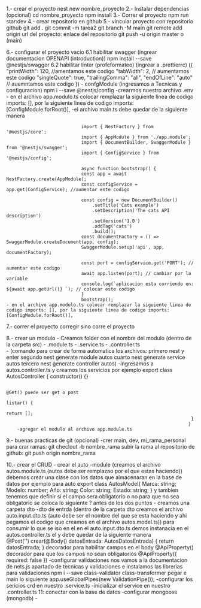 1.- crear el proyecto
    nest new nombre_proyecto
2.- Instalar dependencias (opcional)
    cd nombre_proyecto
    npm install
3.- Correr el proyecto
    npm run star:dev 
4.- crear repositorio en github
5.- vincular proyecto con repositorio github
    git add .
    git commit -m tarea2
    git branch -M main
    git remote add origin url del proyecto: enlace del repositorio
    git push -u origin master o (main)

6.- configurar el proyecto vacio
    6.1 habilitar swagger (ingrear documentacion OPENAPI (introduction))  npm install --save @nestjs/swagger
    6.2 habilitar linter (profeformateo) (ingrear a .prettierrc) ({
                                                                    "printWidth": 120, //amentamos este codigo
                                                                    "tabWidth": 2, // aumentamos este codigo
                                                                    "singleQuote": true,
                                                                    "trailingComma": "all",
                                                                    "endOfLine": "auto" // auemntamos este codigo
                                                                    })
    - confgModule (ingresamos a Tecnicas y configuracion)  npm i --save @nestjs/config
        -crearmos nuestro archivo .env
    - en el archivo app.modulo.ts colocar remplazar la siguiente linea de codigo imports: [], por la siguiente linea de codigo imports: [ConfigModule.forRoot()],
            -el archivo main.ts debe quedar de la siguiente manera
            
                                import { NestFactory } from '@nestjs/core';
                                import { AppModule } from './app.module';
                                import { DocumentBuilder, SwaggerModule } from '@nestjs/swagger';
                                import { ConfigService } from '@nestjs/config';

                                async function bootstrap() {
                                const app = await NestFactory.create(AppModule);
                                const configService = app.get(ConfigService); //aumentar este codigo

                                const config = new DocumentBuilder()
                                    .setTitle('Cats example')
                                    .setDescription('The cats API description')
                                    .setVersion('1.0')
                                    .addTag('cats')
                                    .build();
                                const documentFactory = () => SwaggerModule.createDocument(app, config);
                                SwaggerModule.setup('api', app, documentFactory);

                                const port = configService.get('PORT'); // aumentar este codigo
                                await app.listen(port); // cambiar por la variable 
                                console.log(`aplicacion esta corriendo en: ${await app.getUrl()} `); // colocar este codigo
                                }
                                bootstrap();
	- en el archivo app.modulo.ts colocar remplazar la siguiente linea de codigo imports: [], por la siguiente linea de codigo imports: [ConfigModule.forRoot()],
                
7.- correr el proyecto
    corregir sino corre el proyecto

8.- crear un modulo
    - Creamos folder con el nombre del modulo (dentro de la carpeta src)
        - .module.ts
        - .service.ts
        - .controller.ts        
        - (comando para crear de forma automatica los archivos: primero nest y enter
                                                                segundo nest generate module autos
                                                                cuarto nest generate service autos
                                                                tercero nest generate controller autos)
        -ingresamos a autos.controller.ts y creamos los servicios por ejemplo
                                                                export class AutosController {
                                                                     constructor() {}

                                                                         @Get() puede ser get o post
                                                                         listar() {
                                                                             return [];
                                                                         }
                                                                        }
        -agregar el modulo al archivo app.module.ts
9.- buenas practicas de git 	(opcional)
    -crer main, dev, mi_rama_personal
        para crar ramas: git checlout -b nombre_rama
        subir la rama al repositorio de github: git push origin nombre_rama 

10.- crear el CRUD
    - crear el auto 
        -module (creamos el archivo autos.module.ts (autos debe ser remplazao por el que estas haciendo))
                                                    debemos crear una clase con los datos que almacenaran en la base de datos por ejemplo para auto
                                                    export class AutosModel{
                                                        Marca: string;
                                                        Modelo: number;
                                                        Año: string;
                                                        Color: string;
                                                        Estado: string;
                                                    }
                                                    y tambien tenemos que definir si el campo sera obligatorio o no para que no sea obligatorio se coloca lo siguiente ? antes de los dos puntos
    - creamos una carpeta dto
        -dto de entrda  (dentro de la carpeta dto creamos el archivo auto.input.dto.ts (auto debe ser el nombre del que se esta haciendo y ahi pegamos el codigo que creamos en el archivo autos.model.ts))
        para consumir lo que se iso en el en el auto.input.dto.ts demos instanacia en el autos.controller.ts el y debe quedar de la siguiente manera   
                            @Post('')
                            crear(@Body() datosEntrada: AutosDatosEntrada) {
                            return datosEntrada;
                             }
        decorador para habilitar campos en el body
        @ApiProperty()
        decorador para que los campos no sean obligatorios @ApiProperty({ required: false })
        -configurar validaciones
            nos vamos a la documentacion de nets.js
            apartado de tecnicas y validaciones e instalamos las librerias para validaciones
            npm i --save class-validator class-transformer
            pegar e main lo siguiente app.useGlobalPipes(new ValidationPipe());
        -configurar los sericios crd en nuestro .service.ts
        -inicializar el service en nuestro .controller.ts
11: conectar con la base de datos
    -configurar mongoose (mongodb)
    -
